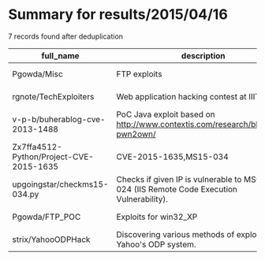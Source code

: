 
# Summary for results/2015/04/16
    
7 records found after deduplication

| full_name | description | html_url | matched_list | matched_count | pushed_at | size | stargazers_count | language | forks_count |
|-----------------------------------------|------------------------------------------------------------------------------------------|------------------------------------------------------------|---------------------------------|-----------------|---------------------------|--------|--------------------|------------|---------------|
| Pgowda/Misc | FTP exploits | https://github.com/Pgowda/Misc | ['exploit'] | 1 | 2015-04-16 02:59:20+00:00 | 0 | 0 | | 0 |
| rgnote/TechExploiters | Web application hacking contest at IIIT | https://github.com/rgnote/TechExploiters | ['exploit'] | 1 | 2015-04-16 08:56:29+00:00 | 1112 | 0 | CSS | 0 |
| v-p-b/buherablog-cve-2013-1488 | PoC Java exploit based on http://www.contextis.com/research/blog/java-pwn2own/ | https://github.com/v-p-b/buherablog-cve-2013-1488 | ['cve poc', 'cve-2', 'exploit'] | 3 | 2015-04-16 07:12:53+00:00 | 100 | 4 | Java | 1 |
| Zx7ffa4512-Python/Project-CVE-2015-1635 | CVE-2015-1635,MS15-034 | https://github.com/Zx7ffa4512-Python/Project-CVE-2015-1635 | ['cve-2'] | 1 | 2015-04-16 07:38:06+00:00 | 156 | 1 | Python | 3 |
| upgoingstar/checkms15-034.py | Checks if given IP is vulnerable to MS015-024 (IIS Remote Code Execution Vulnerability). | https://github.com/upgoingstar/checkms15-034.py | ['remote code execution'] | 1 | 2015-04-16 09:38:56+00:00 | 116 | 1 | Python | 2 |
| Pgowda/FTP_POC | Exploits for win32_XP | https://github.com/Pgowda/FTP_POC | ['exploit'] | 1 | 2015-04-16 15:15:20+00:00 | 128 | 0 | Python | 1 |
| strix/YahooODPHack | Discovering various methods of exploiting Yahoo's ODP system. | https://github.com/strix/YahooODPHack | ['exploit'] | 1 | 2015-04-16 20:16:09+00:00 | 176 | 0 | JavaScript | 0 |
